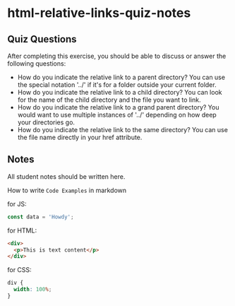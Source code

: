 # html-relative-links-quiz-notes

## Quiz Questions

After completing this exercise, you should be able to discuss or answer the following questions:

- How do you indicate the relative link to a parent directory?
  You can use the special notation '../' if it's for a folder outside your current folder.
- How do you indicate the relative link to a child directory?
  You can look for the name of the child directory and the file you want to link.
- How do you indicate the relative link to a grand parent directory?
  You would want to use multiple instances of '../' depending on how deep your directories go.
- How do you indicate the relative link to the same directory?
  You can use the file name directly in your href attribute.

## Notes

All student notes should be written here.

How to write `Code Examples` in markdown

for JS:

```javascript
const data = 'Howdy';
```

for HTML:

```html
<div>
  <p>This is text content</p>
</div>
```

for CSS:

```css
div {
  width: 100%;
}
```
